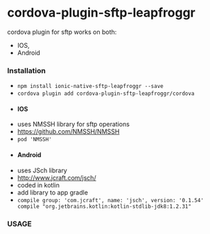 # cordova-plugin-sftp-leapfroggr
cordova plugin for sftp 
works on both:
* IOS,
* Android

### Installation
* `npm install ionic-native-sftp-leapfroggr --save`
* `cordova plugin add cordova-plugin-sftp-leapfroggr/cordova`

- #### IOS
* uses NMSSH library for sftp operations
* https://github.com/NMSSH/NMSSH
* `pod 'NMSSH'`

- #### Android
* uses JSch library
* http://www.jcraft.com/jsch/
* coded in kotlin
* add library to app gradle
* ``compile group: 'com.jcraft', name: 'jsch', version: '0.1.54'
    compile "org.jetbrains.kotlin:kotlin-stdlib-jdk8:1.2.31"``

### USAGE
